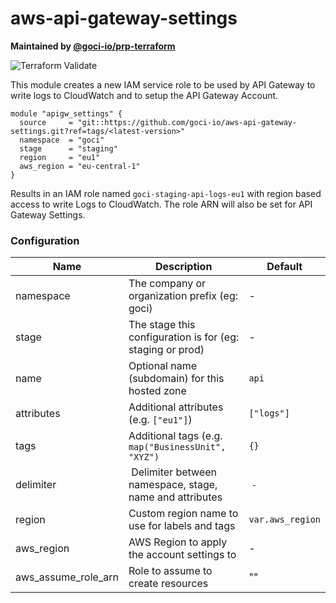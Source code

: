 # aws-api-gateway-settings

**Maintained by [@goci-io/prp-terraform](https://github.com/orgs/goci-io/teams/prp-terraform)**

![Terraform Validate](https://github.com/goci-io/aws-api-gateway-settings/workflows/Terraform%20Validate/badge.svg)

This module creates a new IAM service role to be used by API Gateway to write logs to CloudWatch and to setup the API Gateway Account. 

```hcl
module "apigw_settings" {
  source     = "git::https://github.com/goci-io/aws-api-gateway-settings.git?ref=tags/<latest-version>"
  namespace  = "goci"
  stage      = "staging"
  region     = "eu1"
  aws_region = "eu-central-1"
}
```

Results in an IAM role named `goci-staging-api-logs-eu1` with region based access to write Logs to CloudWatch.
The role ARN will also be set for API Gateway Settings.

### Configuration

| Name | Description | Default |
|-----------------|----------------------------------------|---------|
| namespace | The company or organization prefix (eg: goci) | - |
| stage | The stage this configuration is for (eg: staging or prod) | - |
| name | Optional name (subdomain) for this hosted zone | `api` |
| attributes | Additional attributes (e.g. `["eu1"]`) | `["logs"]` | 
| tags | Additional tags (e.g. `map("BusinessUnit", "XYZ")` | `{}` | 
| delimiter | Delimiter between namespace, stage, name and attributes | `-` |
| region | Custom region name to use for labels and tags | `var.aws_region` |
| aws_region | AWS Region to apply the account settings to | - |
| aws_assume_role_arn | Role to assume to create resources | "" |
